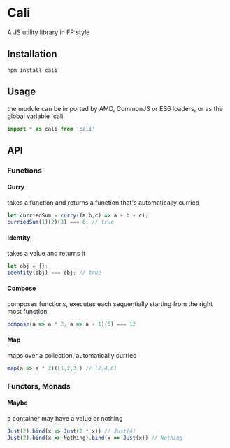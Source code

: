 # Cali

A JS utility library in FP style

## Installation
```npm install cali```

## Usage
the module can be imported by AMD, CommonJS or ES6 loaders, or as the global variable 'cali'
```js
import * as cali from 'cali'
```

## API

### Functions

#### Curry

takes a function and returns a function that's automatically curried
```js
let curriedSum = curry((a,b,c) => a + b + c);
curriedSum(1)(2)(3) === 6; // true
```

#### Identity

takes a value and returns it
```js
let obj = {};
identity(obj) === obj; // true
```

#### Compose

composes functions, executes each sequentially starting from the right most function

```js
compose(a => a * 2, a => a + 1)(5) === 12
```

#### Map

maps over a collection, automatically curried

```js
map(a => a * 2)([1,2,3]) // [2,4,6]
```

### Functors, Monads

#### Maybe

a container may have a value or nothing
```js
Just(2).bind(x => Just(2 * x)) // Just(4)
Just(2).bind(x => Nothing).bind(x => Just(x)) // Nothing
```

